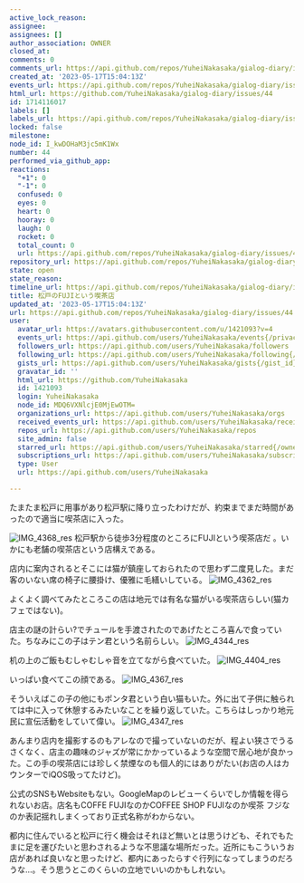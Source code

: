 ```yaml
---
active_lock_reason: 
assignee: 
assignees: []
author_association: OWNER
closed_at: 
comments: 0
comments_url: https://api.github.com/repos/YuheiNakasaka/gialog-diary/issues/44/comments
created_at: '2023-05-17T15:04:13Z'
events_url: https://api.github.com/repos/YuheiNakasaka/gialog-diary/issues/44/events
html_url: https://github.com/YuheiNakasaka/gialog-diary/issues/44
id: 1714116017
labels: []
labels_url: https://api.github.com/repos/YuheiNakasaka/gialog-diary/issues/44/labels{/name}
locked: false
milestone: 
node_id: I_kwDOHaM3jc5mK1Wx
number: 44
performed_via_github_app: 
reactions:
  "+1": 0
  "-1": 0
  confused: 0
  eyes: 0
  heart: 0
  hooray: 0
  laugh: 0
  rocket: 0
  total_count: 0
  url: https://api.github.com/repos/YuheiNakasaka/gialog-diary/issues/44/reactions
repository_url: https://api.github.com/repos/YuheiNakasaka/gialog-diary
state: open
state_reason: 
timeline_url: https://api.github.com/repos/YuheiNakasaka/gialog-diary/issues/44/timeline
title: 松戸のFUJIという喫茶店
updated_at: '2023-05-17T15:04:13Z'
url: https://api.github.com/repos/YuheiNakasaka/gialog-diary/issues/44
user:
  avatar_url: https://avatars.githubusercontent.com/u/1421093?v=4
  events_url: https://api.github.com/users/YuheiNakasaka/events{/privacy}
  followers_url: https://api.github.com/users/YuheiNakasaka/followers
  following_url: https://api.github.com/users/YuheiNakasaka/following{/other_user}
  gists_url: https://api.github.com/users/YuheiNakasaka/gists{/gist_id}
  gravatar_id: ''
  html_url: https://github.com/YuheiNakasaka
  id: 1421093
  login: YuheiNakasaka
  node_id: MDQ6VXNlcjE0MjEwOTM=
  organizations_url: https://api.github.com/users/YuheiNakasaka/orgs
  received_events_url: https://api.github.com/users/YuheiNakasaka/received_events
  repos_url: https://api.github.com/users/YuheiNakasaka/repos
  site_admin: false
  starred_url: https://api.github.com/users/YuheiNakasaka/starred{/owner}{/repo}
  subscriptions_url: https://api.github.com/users/YuheiNakasaka/subscriptions
  type: User
  url: https://api.github.com/users/YuheiNakasaka

---
```

たまたま松戸に用事があり松戸駅に降り立ったわけだが、約束までまだ時間があったので適当に喫茶店に入った。

![IMG_4368_res](https://github.com/YuheiNakasaka/gialog-diary/assets/1421093/2c191f36-aa18-4b89-aea8-e59ed59330ab)
松戸駅から徒歩3分程度のところにFUJIという喫茶店だ 。いかにも老舗の喫茶店という店構えである。

店内に案内されるとそこには猫が鎮座しておられたので思わず二度見した。まだ客のいない席の椅子に腰掛け、優雅に毛繕いしている。
![IMG_4362_res](https://github.com/YuheiNakasaka/gialog-diary/assets/1421093/418da60a-da0d-4289-82e7-4886c497e52b)

よくよく調べてみたところこの店は地元では有名な猫がいる喫茶店らしい(猫カフェではない)。

店主の謎の計らい?でチュールを手渡されたのであげたところ喜んで食っていた。ちなみにこの子はテン君という名前らしい。
![IMG_4344_res](https://github.com/YuheiNakasaka/gialog-diary/assets/1421093/7f9bb71c-b596-459d-9c67-d2234c4b5860)

机の上のご飯もむしゃむしゃ音を立てながら食べていた。
![IMG_4404_res](https://github.com/YuheiNakasaka/gialog-diary/assets/1421093/82a2e26a-f20d-4359-aceb-3e2eb706ace1)

いっぱい食べてこの顔である。
![IMG_4367_res](https://github.com/YuheiNakasaka/gialog-diary/assets/1421093/527283a0-d5c1-4013-a7e2-8fbdc93f4610)

そういえばこの子の他にもポンタ君という白い猫もいた。外に出て子供に触られては中に入って休憩するみたいなことを繰り返していた。こちらはしっかり地元民に宣伝活動をしていて偉い。
![IMG_4347_res](https://github.com/YuheiNakasaka/gialog-diary/assets/1421093/2f646f69-b4f7-48b3-93f8-74e265fa7b9e)

あんまり店内を撮影するのもアレなので撮っていないのだが、程よい狭さでうるさくなく、店主の趣味のジャズが常にかかっているような空間で居心地が良かった。この手の喫茶店には珍しく禁煙なのも個人的にはありがたい(お店の人はカウンターでiQOS吸ってたけど)。

公式のSNSもWebsiteもない。GoogleMapのレビューくらいでしか情報を得られないお店。店名もCOFFE FUJIなのかCOFFEE SHOP FUJIなのか喫茶 フジなのか表記揺れしまくっており正式名称がわからない。

都内に住んでいると松戸に行く機会はそれほど無いとは思うけども、それでもたまに足を運びたいと思わされるような不思議な場所だった。近所にもこういうお店があれば良いなと思ったけど、都内にあったらすぐ行列になってしまうのだろうな...。そう思うとこのくらいの立地でいいのかもしれない。